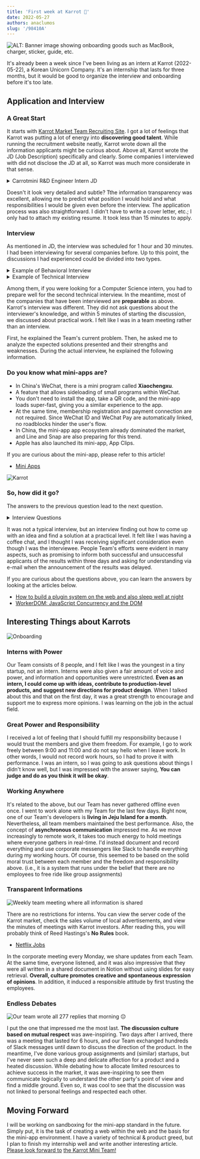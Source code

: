 ```yaml
---
title: 'First week at Karrot 🥕'
date: 2022-05-27
authors: anaclumos
slug: '/98410A'
---
```


![ALT: Banner image showing onboarding goods such as MacBook, charger, sticker, guide, etc.](E03480.png)

It's already been a week since I've been living as an intern at Karrot (2022-05-22), a Korean Unicorn Company.
It's an internship that lasts for three months, but it would be good to organize the interview and onboarding before it's too late.

## Application and Interview

### A Great Start

It starts with [Karrot Market Team Recruiting Site](https://team.daangn.com/).
I got a lot of feelings that Karrot was putting a lot of energy into **discovering good talent**.
While running the recruitment website neatly, Karrot wrote down all the information applicants might be curious about.
Above all, Karrot wrote the JD (Job Description) specifically and clearly.
Some companies I interviewed with did not disclose the JD at all, so Karrot was much more considerate in that sense.

<details>
<summary>Carrotmini R&D Engineer Intern JD</summary>

**Who we are looking for**.

Karrot Market is still actively using web technology to create mobile apps.
The web is a great tool, but it still has a lot of limitations when it comes to native platform support.
The OS's WebView environment is unsuitable for running multiple apps simultaneously.
Due to the difference between the web security model and the basic OS security model, it is challenging to replicate the **native experience**.
For example, if you request user location information through the web API, you will experience a different UI/UX from the user consent seen in native.
The Karrot mini team is looking for a breakthrough from the modern web, not the OS WebView.
We are looking for someone who will break through what was initially thought to be challenging to achieve on the web and create an **OS-level experience** that can run entirely in the browser.

**Specifically, they will**.

- Study the next-generation web-based execution environment to be used in the Karrot market
- Provide a sandbox environment to isolate multiple apps
- Must provide Karrot market integration function through web standard interface
- Implement a scheduler that can observe and control the running state of multiple apps

**We are looking for someone**.

- Familiar with HTML, CSS, and JavaScript-based web development
- Skilled in program development using JavaScript and TypeScript
- Those who are interested in reading the DOM standard and implementing it themselves
- Those who are interested in various web standard APIs
- Have a basic understanding of the security model of web browsers
- Those who want to operate an open-source project from the beginning

**Even better if you**

- Have experience contributing to or operating an open-source project in which many people participate.
- Have good knowledge of OS, scheduling, and concurrent programming
- Know how to handle various programming languages
- Have experience with system programming languages such as C/C++, Go, Rust or Zig is preferred

**Please Note**.

- This position is held for three months, and in some cases, a 6-month extension is possible

**Procedure**.

- 1. Document submission → 2. Job interview → 3. Final acceptance

**Document Screening**

Karrot Market is accepting freestyle applications.
Please freely express various information that shows your strengths.
You can freely select the document format, such as word, pdf, or web link, excluding `hwp` files.
Please forward your portfolio, GitHub link, etc., as needed.

**Job Interview**

This is the stage where you have an in-depth talk about your job-related experiences and competencies based on your resume and assignments.
The job interview lasts from 1 hour to 1 hour 30 minutes with the Karrot Market team members who are highly related to the job.

</details>

Doesn't it look very detailed and subtle?
Tthe information transparency was excellent, allowing me to predict what position I would hold and what responsibilities I would be given even before the interview.
The application process was also straightforward.
I didn't have to write a cover letter, etc.; I only had to attach my existing resume.
It took less than 15 minutes to apply.

### Interview

As mentioned in JD, the interview was scheduled for 1 hour and 30 minutes.
I had been interviewing for several companies before.
Up to this point, the discussions I had experienced could be divided into two types.

<details>
<summary>Example of Behavioral Interview</summary>

- If _this_ happened within your Team, how would you deal with it?
- What do you think is the most important thing as a PM or developer?
- Please describe this project written on your resume.
  What did you learn? What did you miss the most?

</details>

<details>
<summary>Example of Technical Interview</summary>

- ~ Please solve this problem.
- (In case of Web3 company interview) Please explain the concept of blockchain Proof of Stake. How is it different from Proof of Work? What problem are you trying to solve?
- Please explain the difference between HTTP POST/GET/PUT, etc.

</details>

Among them, if you were looking for a Computer Science intern, you had to prepare well for the second technical interview.
In the meantime, most of the companies that have been interviewed are **preparable** as above.
Karrot's interview was different.
They did not ask questions about the interviewer's knowledge, and within 5 minutes of starting the discussion, we discussed about practical work.
I felt like I was in a team meeting rather than an interview.

First, he explained the Team's current problem.
Then, he asked me to analyze the expected solutions presented and their strengths and weaknesses.
During the actual interview, he explained the following information.

### Do you know what mini-apps are?

- In China's WeChat, there is a mini program called **Xiaochengxu**.
- A feature that allows sideloading of small programs within WeChat.
- You don't need to install the app, take a QR code, and the mini-app loads super-fast, giving you a similar experience to the app.
- At the same time, membership registration and payment connection are not required. Since WeChat ID and WeChat Pay are automatically linked, no roadblocks hinder the user's flow.
- In China, the mini-app app ecosystem already dominated the market, and Line and Snap are also preparing for this trend.
- Apple has also launched its mini-app, App Clips.

If you are curious about the mini-app, please refer to this article!

- [Mini Apps](https://web.dev/mini-apps/)

![Karrot](D6931C.jpeg)

### So, how did it go?

The answers to the previous question lead to the next question.

<details>
<summary>Interview Questions</summary>

- In the case of WeChat, they create their native client, and the native client runs the mini-app. However, in this case, mini-apps do not comply with web standards and use their security model, making it difficult to introduce them globally. Karrot Market is also envisioning a similar mini-app environment. What is the appropriate strategy for this?
- → It would be sufficient to implement a general-purpose mini-app that complies with standard web specifications and perfectly follows the web security model. In other words, you want to run a WebView inside the web. The first method that comes to mind is an iframe. What's the problem with implementing this in an iframe?
- → Since the external code and the internal code of an iframe run on the same thread, the client app also freezes if the mini-app freezes. What should I do to solve this?
- → With Web Worker, it is possible to separate the mini app and the client app into separate threads. However, the Web Worker cannot access the DOM API if you do this. For example, you cannot use the DOM API called `getClientBoundingRect`. What should I do to solve this?
- → Provide a virtual DOM API that Web Workers can access. To solve this problem, Google developed a model called WorkerDOM. And an open-source project called PartyTown, an implementation that separates third-party JS code into a separate Web Worker, was recently released. How can we implement a mini-app system using this?
- → Let's assume that the mini-app system is implemented using the underlying technologies of Web Worker and WorkerDOM. Then, can we implement forced shutdown and multitasking on the web within the web? What should I do?

</details>

It was not a typical interview, but an interview finding out how to come up with an idea and find a solution at a practical level.
It felt like I was having a coffee chat, and I thought I was receiving significant consideration even though I was the interviewee.
People Team's efforts were evident in many aspects, such as promising to inform both successful and unsuccessful applicants of the results within three days and asking for understanding via e-mail when the announcement of the results was delayed.

If you are curious about the questions above, you can learn the answers by looking at the articles below.

- [How to build a plugin system on the web and also sleep well at night](https://www.figma.com/blog/how-we-built-the-figma-plugin-system/)
- [WorkerDOM: JavaScript Concurrency and the DOM](https://speakerdeck.com/cramforce/workerdom-javascript-concurrency-and-the-dom)

## Interesting Things about Karrots

![Onboarding](752561.jpeg)

### Interns with Power

Our Team consists of 8 people, and I felt like I was the youngest in a tiny startup, not an intern.
Interns were also given a fair amount of voice and power, and information and opportunities were unrestricted.
**Even as an intern, I could come up with ideas, contribute to production-level products, and suggest new directions for product design**.
When I talked about this and that on the first day, it was a great strength to encourage and support me to express more opinions.
I was learning on the job in the actual field.

### Great Power and Responsibility

I received a lot of feeling that I should fulfill my responsibility because I would trust the members and give them freedom.
For example, I go to work freely between 9:00 and 11:00 and do not say hello when I leave work.
In other words, I would not record work hours, so I had to prove it with performance.
I was an intern, so I was going to ask questions about things I didn't know well, but I was impressed with the answer saying, **You can judge and do as you think it will be okay**.

### Working Anywhere

It's related to the above, but our Team has never gathered offline even once.
I went to work alone with my Team for the last few days.
Right now, one of our Team's developers is **living in Jeju Island for a month**.
Nevertheless, all team members maintained the best performance.
Also, the concept of **asynchronous communication** impressed me.
As we move increasingly to remote work, it takes too much energy to hold meetings where everyone gathers in real-time.
I'd instead document and record everything and use corporate messengers like Slack to handle everything during my working hours.
Of course, this seemed to be based on the solid moral trust between each member and the freedom and responsibility above.
(i.e., it is a system that runs under the belief that there are no employees to free ride like group assignments)

### Transparent Informations

![Weekly team meeting where all information is shared](4BAC2E.png)

There are no restrictions for interns.
You can view the server code of the Karrot market, check the sales volume of local advertisements, and view the minutes of meetings with Karrot investors.
After reading this, you will probably think of Reed Hastings's **No Rules** book.

- [Netflix Jobs](https://jobs.netflix.com/culture?lang=%ED%95%9C%EA%B5%AD%EC%96%B4)

In the corporate meeting every Monday, we share updates from each Team.
At the same time, everyone listened, and it was also impressive that they were all written in a shared document in Notion without using slides for easy retrieval.
**Overall, culture promotes creative and spontaneous expression of opinions**.
In addition, it induced a responsible attitude by first trusting the employees.

### Endless Debates

![Our team wrote all 277 replies that morning 😔](6CE5C9.png)

I put the one that impressed me the most last.
**The discussion culture based on mutual respect** was awe-inspiring.
Two days after I arrived, there was a meeting that lasted for 6 hours, and our Team exchanged hundreds of Slack messages until dawn to discuss the direction of the product.
In the meantime, I've done various group assignments and (similar) startups, but I've never seen such a deep and delicate affection for a product and a heated discussion.
While debating how to allocate limited resources to achieve success in the market, it was awe-inspiring to see them communicate logically to understand the other party's point of view and find a middle ground.
Even so, it was cool to see that the discussion was not linked to personal feelings and respected each other.

## Moving Forward

I will be working on sandboxing for the mini-app standard in the future.
Simply put, it is the task of creating a web within the web and the basis for the mini-app environment.
I have a variety of technical & product greed, but I plan to finish my internship well and write another interesting article.
[Please look forward to](https://github.com/braneproject) [the Karrot Mini Team!](https://playground.karrotmini.dev/)
